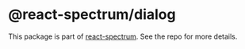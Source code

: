 # @react-spectrum/dialog

This package is part of [react-spectrum](https://gitlab.com/watheia/spectrum). See the repo for more details.

